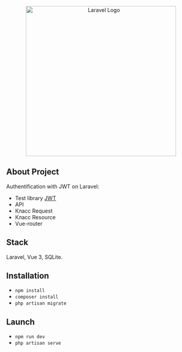 <p align="center"><a href="https://laravel.com" target="_blank"><img src="https://raw.githubusercontent.com/laravel/art/master/logo-lockup/5%20SVG/2%20CMYK/1%20Full%20Color/laravel-logolockup-cmyk-red.svg" width="400" alt="Laravel Logo"></a></p>

## About Project

Authentification with JWT on Laravel:

- Test library [JWT](https://github.com/tymondesigns/jwt-auth)
- API
- Класс Request
- Класс Resource
- Vue-router

## Stack

Laravel, Vue 3, SQLite.

## Installation

- <code>npm install</code>
- <code>composer install</code>
- <code>php artisan migrate</code>

## Launch

- <code>npm run dev</code>
- <code>php artisan serve</code>
